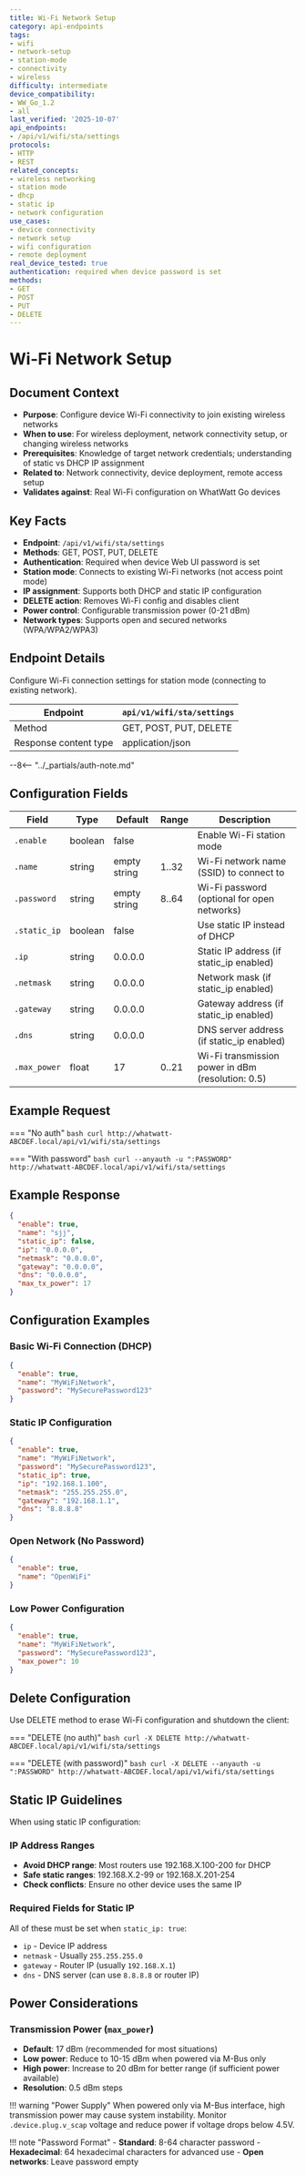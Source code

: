 ```yaml
---
title: Wi-Fi Network Setup
category: api-endpoints
tags:
- wifi
- network-setup
- station-mode
- connectivity
- wireless
difficulty: intermediate
device_compatibility:
- WW_Go_1.2
- all
last_verified: '2025-10-07'
api_endpoints:
- /api/v1/wifi/sta/settings
protocols:
- HTTP
- REST
related_concepts:
- wireless networking
- station mode
- dhcp
- static ip
- network configuration
use_cases:
- device connectivity
- network setup
- wifi configuration
- remote deployment
real_device_tested: true
authentication: required when device password is set
methods:
- GET
- POST
- PUT
- DELETE
---
```


# Wi-Fi Network Setup

## Document Context

- **Purpose**: Configure device Wi-Fi connectivity to join existing wireless networks
- **When to use**: For wireless deployment, network connectivity setup, or changing wireless networks
- **Prerequisites**: Knowledge of target network credentials; understanding of static vs DHCP IP assignment
- **Related to**: Network connectivity, device deployment, remote access setup
- **Validates against**: Real Wi-Fi configuration on WhatWatt Go devices

## Key Facts

- **Endpoint**: `/api/v1/wifi/sta/settings`
- **Methods**: GET, POST, PUT, DELETE
- **Authentication**: Required when device Web UI password is set
- **Station mode**: Connects to existing Wi-Fi networks (not access point mode)
- **IP assignment**: Supports both DHCP and static IP configuration
- **DELETE action**: Removes Wi-Fi config and disables client
- **Power control**: Configurable transmission power (0-21 dBm)
- **Network types**: Supports open and secured networks (WPA/WPA2/WPA3)

## Endpoint Details

Configure Wi-Fi connection settings for station mode (connecting to existing network).

| Endpoint              | `api/v1/wifi/sta/settings` |
| --------------------- | -------------------------- |
| Method                | GET, POST, PUT, DELETE     |
| Response content type | application/json           |

--8<-- "../_partials/auth-note.md"

## Configuration Fields

| Field        | Type    | Default      | Range  | Description                                          |
| ------------ | ------- | ------------ | ------ | ---------------------------------------------------- |
| `.enable`    | boolean | false        |        | Enable Wi-Fi station mode                           |
| `.name`      | string  | empty string | 1..32  | Wi-Fi network name (SSID) to connect to             |
| `.password`  | string  | empty string | 8..64  | Wi-Fi password (optional for open networks)         |
| `.static_ip` | boolean | false        |        | Use static IP instead of DHCP                       |
| `.ip`        | string  | 0.0.0.0      |        | Static IP address (if static_ip enabled)            |
| `.netmask`   | string  | 0.0.0.0      |        | Network mask (if static_ip enabled)                 |
| `.gateway`   | string  | 0.0.0.0      |        | Gateway address (if static_ip enabled)              |
| `.dns`       | string  | 0.0.0.0      |        | DNS server address (if static_ip enabled)           |
| `.max_power` | float   | 17           | 0..21  | Wi-Fi transmission power in dBm (resolution: 0.5)   |

## Example Request

=== "No auth"
    ```bash
    curl http://whatwatt-ABCDEF.local/api/v1/wifi/sta/settings
    ```

=== "With password"
    ```bash
    curl --anyauth -u ":PASSWORD" http://whatwatt-ABCDEF.local/api/v1/wifi/sta/settings
    ```

## Example Response

```json
{
  "enable": true,
  "name": "sjj",
  "static_ip": false,
  "ip": "0.0.0.0",
  "netmask": "0.0.0.0",
  "gateway": "0.0.0.0",
  "dns": "0.0.0.0",
  "max_tx_power": 17
}
```

## Configuration Examples

### Basic Wi-Fi Connection (DHCP)

```json
{
  "enable": true,
  "name": "MyWiFiNetwork",
  "password": "MySecurePassword123"
}
```

### Static IP Configuration

```json
{
  "enable": true,
  "name": "MyWiFiNetwork",
  "password": "MySecurePassword123",
  "static_ip": true,
  "ip": "192.168.1.100",
  "netmask": "255.255.255.0",
  "gateway": "192.168.1.1",
  "dns": "8.8.8.8"
}
```

### Open Network (No Password)

```json
{
  "enable": true,
  "name": "OpenWiFi"
}
```

### Low Power Configuration

```json
{
  "enable": true,
  "name": "MyWiFiNetwork",
  "password": "MySecurePassword123",
  "max_power": 10
}
```

## Delete Configuration

Use DELETE method to erase Wi-Fi configuration and shutdown the client:

=== "DELETE (no auth)"
    ```bash
    curl -X DELETE http://whatwatt-ABCDEF.local/api/v1/wifi/sta/settings
    ```

=== "DELETE (with password)"
    ```bash
    curl -X DELETE --anyauth -u ":PASSWORD" http://whatwatt-ABCDEF.local/api/v1/wifi/sta/settings
    ```

## Static IP Guidelines

When using static IP configuration:

### IP Address Ranges

- **Avoid DHCP range**: Most routers use 192.168.X.100-200 for DHCP
- **Safe static ranges**: 192.168.X.2-99 or 192.168.X.201-254
- **Check conflicts**: Ensure no other device uses the same IP

### Required Fields for Static IP

All of these must be set when `static_ip: true`:

- `ip` - Device IP address
- `netmask` - Usually `255.255.255.0`
- `gateway` - Router IP (usually `192.168.X.1`)
- `dns` - DNS server (can use `8.8.8.8` or router IP)

## Power Considerations

### Transmission Power (`max_power`)

- **Default**: 17 dBm (recommended for most situations)
- **Low power**: Reduce to 10-15 dBm when powered via M-Bus only
- **High power**: Increase to 20 dBm for better range (if sufficient power available)
- **Resolution**: 0.5 dBm steps

!!! warning "Power Supply"
    When powered only via M-Bus interface, high transmission power may cause system instability. Monitor `.device.plug.v_scap` voltage and reduce power if voltage drops below 4.5V.

!!! note "Password Format"
    - **Standard**: 8-64 character password
    - **Hexadecimal**: 64 hexadecimal characters for advanced use
    - **Open networks**: Leave password empty
